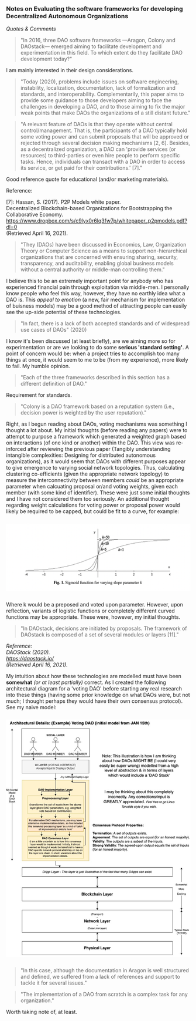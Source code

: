 
### Notes on Evaluating the software frameworks for developing Decentralized Autonomous Organizations

*Quotes & Comments*

> "In 2016, three DAO software frameworks —Aragon, Colony and DAOstack— emerged aiming to facilitate development and experimentation in this field. To which extent do they facilitate DAO development today?"

I am mainly interested in their design considerations.

> "Today (2020), problems include issues on software engineering, instability, localization, documentation, lack of formalization and standards, and interoperability. Complementarily, this paper aims to provide some guidance to those developers aiming to face the challenges in developing a DAO, and to those aiming to fix the major weak points that make DAOs the organizations of a still distant future."

> "A relevant feature of DAOs is that they operate without central control/management. That is, the participants of a DAO typically hold some voting power and can submit proposals that will be approved or rejected through several decision making mechanisms [2, 6]. Besides, as a decentralized organization, a DAO can 'provide services (or resources) to third-parties or even hire people to perform specific tasks. Hence, individuals can transact with a DAO in order to access its service, or get paid for their contributions.' [7]."

Good reference quote for educational (and/or marketing materials).

Reference:

[7]: Hassan, S. (2017). P2P Models white paper.   
Decentralized Blockchain-based Organizations for Bootstrapping the Collaborative Economy.  
<https://www.dropbox.com/s/c9lyx0r6lq3fw7p/whitepaper_p2pmodels.pdf?dl=0>  
(Retrieved April 16, 2021).

> "They (DAOs) have been discussed in Economics, Law, Organization Theory or Computer Science as a means to support non-hierarchical organizations that are concerned with ensuring sharing, security, transparency, and auditability, enabling global business models without a central authority or middle-man controlling them."

I believe this to be an extremely important point for anybody who has experienced financial pain through exploitation via middle-men. I personally know people who feel this way, however, they have <bold>no earthly idea</bold> what a DAO is. This <em>appeal to emotion</em> (a new, fair mechanism for implementation of buisness models) may be a good method of attracting people can easily see the up-side potential of these technologies.

> "In fact, there is a lack of both accepted standards and of widespread use cases of DAOs" (2020)

I know it's been discussed (at least briefly), are we aiming more so for experimentation or are we looking to do some <strong>serious 'standard setting'</strong>. A point of concern would be: when a project tries to accomplish too many things at once, it would seem to me to be (from my experience), more likely to fail. My humble opinion.

> "Each of the three frameworks described in this section has a different definition of DAO."

Requirement for standards.

> "Colony is a DAO framework based on a reputation system (i.e., decision power is weighted by the user reputation)."

Right, as I begun reading about DAOs, voting mechanisms was something I thought a lot about. My initial thoughts (before reading any papers) were to attempt to purpose a framework which generated a weighted graph based on interactions (of one kind or another) within the DAO. This view was re-inforced after reviewing the previous paper (Tangibly understanding intangible complexities: Designing for distributed autonomous organizations), as it would seem that DAOs with different purposes appear to give emergence to varying social network topologies. Thus, calculating clustering co-efficients (given the appropriate network topology) to measure the interconnectivity between members <em>could</em> be an appropriate parameter when calcuating proposal or/and voting weights, given each member (with some kind of identifier). These were just some initial thoughts and I have not considered them too seriously. An additional thought regarding weight calculations for voting power or proposal power would likely be required to be capped, but could be fit to a curve, for example:

<div style="margin-top: 25px"></div>

![sigmoid-variability](./images/sigmoid-variability.png)

<div style="margin-bottom: 25px"></div>

Where k would be a preposed and voted upon parameter. However, upon reflection, variants of logistic functions or completely different curved functions may be appropriate. These were, however, my initial thoughts.

> "In DAOstack, decisions are initiated by proposals. The framework of DAOstack is composed of a set of several modules or layers [11]."

*Reference:  
DAOStack (2020).  
https://daostack.io/  
(Retrieved April 16, 2021).*

My intuition about how these technologies are modelled must have been **somewhat** *(or at least partially)* correct. As I created the following architectural diagram for a 'voting DAO' before starting any real research into these things (having some prior knowledge on what DAOs were, but not much; I thought perhaps they would have their own consensus protocol). See my naive model:

<div style="margin-top: 25px"></div>

![My-Naive-Model](./images/DAO-initial-model-stack.jpg)

<div style="margin-bottom: 25px"></div>

> "In this case, although the documentation in Aragon is well structured and defined, we suffered from a lack of references and support to tackle it for several issues."

> "The implementation of a DAO from scratch is a complex task for any organization."

Worth taking note of, at least.
